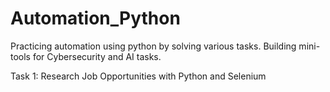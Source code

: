 # Automation_Python
Practicing automation using python by solving various tasks. Building mini-tools for Cybersecurity and AI tasks.


Task 1: Research Job Opportunities with Python and Selenium
